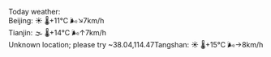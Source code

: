 Today weather:  
Beijing: ☀️   🌡️+11°C 🌬️↘7km/h  
Tianjin: 🌫  🌡️+14°C 🌬️↑7km/h  
Unknown location; please try ~38.04,114.47Tangshan: ☀️   🌡️+15°C 🌬️→8km/h  
